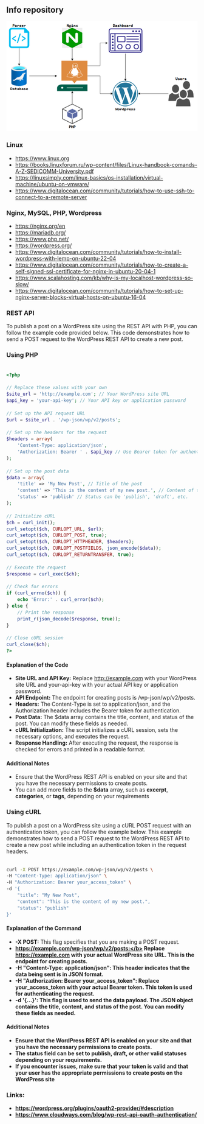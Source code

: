 ## Info repository

![screensot](screen/sheme.png)

### Linux
* https://www.linux.org
* https://books.linuxforum.ru/wp-content/files/Linux-handbook-comands-A-Z-SEDICOMM-University.pdf
* https://linuxsimply.com/linux-basics/os-installation/virtual-machine/ubuntu-on-vmware/
* https://www.digitalocean.com/community/tutorials/how-to-use-ssh-to-connect-to-a-remote-server

### Nginx, MySQL, PHP, Wordpress
* https://nginx.org/en
* https://mariadb.org/
* https://www.php.net/
* https://wordpress.org/
* https://www.digitalocean.com/community/tutorials/how-to-install-wordpress-with-lemp-on-ubuntu-22-04
* https://www.digitalocean.com/community/tutorials/how-to-create-a-self-signed-ssl-certificate-for-nginx-in-ubuntu-20-04-1
* https://www.scalahosting.com/kb/why-is-my-localhost-wordpress-so-slow/
* https://www.digitalocean.com/community/tutorials/how-to-set-up-nginx-server-blocks-virtual-hosts-on-ubuntu-16-04

### REST API
To publish a post on a WordPress site using the REST API with PHP, you can follow the example code provided below. This code demonstrates how to send a POST request to the WordPress REST API to create a new post.

### Using PHP

```php

<?php

// Replace these values with your own
$site_url = 'http://example.com'; // Your WordPress site URL
$api_key = 'your-api-key'; // Your API key or application password

// Set up the API request URL
$url = $site_url . '/wp-json/wp/v2/posts';

// Set up the headers for the request
$headers = array(
    'Content-Type: application/json',
    'Authorization: Bearer ' . $api_key // Use Bearer token for authentication
);

// Set up the post data
$data = array(
    'title' => 'My New Post', // Title of the post
    'content' => 'This is the content of my new post.', // Content of the post
    'status' => 'publish' // Status can be 'publish', 'draft', etc.
);

// Initialize cURL
$ch = curl_init();
curl_setopt($ch, CURLOPT_URL, $url);
curl_setopt($ch, CURLOPT_POST, true);
curl_setopt($ch, CURLOPT_HTTPHEADER, $headers);
curl_setopt($ch, CURLOPT_POSTFIELDS, json_encode($data));
curl_setopt($ch, CURLOPT_RETURNTRANSFER, true);

// Execute the request
$response = curl_exec($ch);

// Check for errors
if (curl_errno($ch)) {
    echo 'Error:' . curl_error($ch);
} else {
    // Print the response
    print_r(json_decode($response, true));
}

// Close cURL session
curl_close($ch);
?>

```

#### Explanation of the Code
* <b>Site URL and API Key:</b> Replace http://example.com with your WordPress site URL and your-api-key with your actual API key or application password.
* <b>API Endpoint:</b> The endpoint for creating posts is /wp-json/wp/v2/posts.
* <b>Headers:</b> The Content-Type is set to application/json, and the Authorization header includes the Bearer token for authentication.
* <b>Post Data:</b> The $data array contains the title, content, and status of the post. You can modify these fields as needed.
* <b>cURL Initialization:</b> The script initializes a cURL session, sets the necessary options, and executes the request.
* <b>Response Handling:</b> After executing the request, the response is checked for errors and printed in a readable format.

#### Additional Notes
* Ensure that the WordPress REST API is enabled on your site and that you have the necessary permissions to create posts.
* You can add more fields to the <b>$data</b> array, such as <b>excerpt</b>, <b>categories</b>, or <b>tags</b>, depending on your requirements

### Using cURL
To publish a post on a WordPress site using a cURL POST request with an authentication token, you can follow the example below. This example demonstrates how to send a POST request to the WordPress REST API to create a new post while including an authentication token in the request headers.

```bash

curl -X POST https://example.com/wp-json/wp/v2/posts \
-H "Content-Type: application/json" \
-H "Authorization: Bearer your_access_token" \
-d '{
    "title": "My New Post",
    "content": "This is the content of my new post.",
    "status": "publish"
}'

```

#### Explanation of the Command
* <b>-X POST:</b> This flag specifies that you are making a POST request.
* <b>https://example.com/wp-json/wp/v2/posts:</b> Replace https://example.com with your actual WordPress site URL. This is the endpoint for creating posts.
* <b>-H "Content-Type: application/json":</b> This header indicates that the data being sent is in JSON format.
* <b>-H "Authorization: Bearer your_access_token":</b> Replace your_access_token with your actual Bearer token. This token is used for authenticating the request.
* <b>-d '{...}':</b> This flag is used to send the data payload. The JSON object contains the title, content, and status of the post. You can modify these fields as needed.

#### Additional Notes
* Ensure that the WordPress REST API is enabled on your site and that you have the necessary permissions to create posts.
* The <b>status</b> field can be set to <b>publish</b>, <b>draft</b>, or other valid statuses depending on your requirements.
* If you encounter issues, make sure that your token is valid and that your user has the appropriate permissions to create posts on the WordPress site

### Links:
* https://wordpress.org/plugins/oauth2-provider/#description
* https://www.cloudways.com/blog/wp-rest-api-oauth-authentication/
